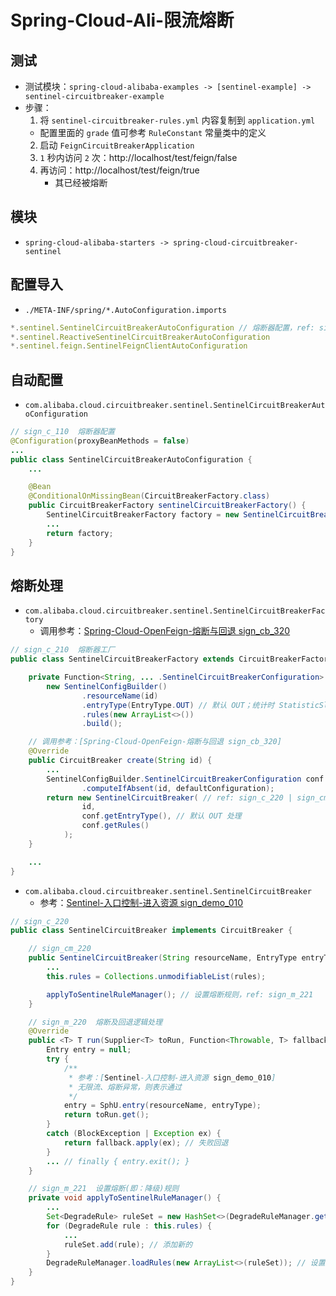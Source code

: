 # Spring-Cloud-Ali-限流熔断


## 测试
- 测试模块：`spring-cloud-alibaba-examples -> [sentinel-example] -> sentinel-circuitbreaker-example`
- 步骤：
  1. 将 `sentinel-circuitbreaker-rules.yml` 内容复制到 `application.yml`
    - 配置里面的 `grade` 值可参考 `RuleConstant` 常量类中的定义
  2. 启动 `FeignCircuitBreakerApplication`
  3. `1` 秒内访问 `2` 次：http://localhost/test/feign/false
  4. 再访问：http://localhost/test/feign/true
     - 其已经被熔断


## 模块
- `spring-cloud-alibaba-starters -> spring-cloud-circuitbreaker-sentinel`


## 配置导入
- `./META-INF/spring/*.AutoConfiguration.imports`
```js
*.sentinel.SentinelCircuitBreakerAutoConfiguration // 熔断器配置，ref: sign_c_110
*.sentinel.ReactiveSentinelCircuitBreakerAutoConfiguration
*.sentinel.feign.SentinelFeignClientAutoConfiguration
```


## 自动配置
- `com.alibaba.cloud.circuitbreaker.sentinel.SentinelCircuitBreakerAutoConfiguration`
```java
// sign_c_110  熔断器配置
@Configuration(proxyBeanMethods = false)
...
public class SentinelCircuitBreakerAutoConfiguration {
    ...

    @Bean
    @ConditionalOnMissingBean(CircuitBreakerFactory.class)
    public CircuitBreakerFactory sentinelCircuitBreakerFactory() {
        SentinelCircuitBreakerFactory factory = new SentinelCircuitBreakerFactory(); // 创建熔断器工厂，ref: sign_c_210
        ...
        return factory;
    }
}
```


## 熔断处理
- `com.alibaba.cloud.circuitbreaker.sentinel.SentinelCircuitBreakerFactory`
  - 调用参考：[Spring-Cloud-OpenFeign-熔断与回退 sign_cb_320](../../Spring/Cloud-OpenFeign.md#熔断与回退)
```java
// sign_c_210  熔断器工厂
public class SentinelCircuitBreakerFactory extends CircuitBreakerFactory<...> {

    private Function<String, ... .SentinelCircuitBreakerConfiguration> defaultConfiguration = id -> 
        new SentinelConfigBuilder()
                .resourceName(id)
                .entryType(EntryType.OUT) // 默认 OUT；统计时 StatisticSlot 用到
                .rules(new ArrayList<>())
                .build();

    // 调用参考：[Spring-Cloud-OpenFeign-熔断与回退 sign_cb_320]
    @Override
    public CircuitBreaker create(String id) {
        ...
        SentinelConfigBuilder.SentinelCircuitBreakerConfiguration conf = getConfigurations()
                .computeIfAbsent(id, defaultConfiguration);
        return new SentinelCircuitBreaker( // ref: sign_c_220 | sign_cm_220
                id, 
                conf.getEntryType(), // 默认 OUT 处理
                conf.getRules()
            );
    }

    ...
}
```

- `com.alibaba.cloud.circuitbreaker.sentinel.SentinelCircuitBreaker`
  - 参考：[Sentinel-入口控制-进入资源 sign_demo_010](../Sentinel/入口控制.md#进入资源)
```java
// sign_c_220
public class SentinelCircuitBreaker implements CircuitBreaker {

    // sign_cm_220
    public SentinelCircuitBreaker(String resourceName, EntryType entryType, List<DegradeRule> rules) {
        ...
        this.rules = Collections.unmodifiableList(rules);

        applyToSentinelRuleManager(); // 设置熔断规则，ref: sign_m_221
    }

    // sign_m_220  熔断及回退逻辑处理
    @Override
    public <T> T run(Supplier<T> toRun, Function<Throwable, T> fallback) {
        Entry entry = null;
        try {
            /**
             * 参考：[Sentinel-入口控制-进入资源 sign_demo_010]
             * 无限流、熔断异常，则表示通过
             */
            entry = SphU.entry(resourceName, entryType);
            return toRun.get();
        }
        catch (BlockException | Exception ex) {
            return fallback.apply(ex); // 失败回退
        }
        ... // finally { entry.exit(); }
    }

    // sign_m_221  设置熔断(即：降级)规则
    private void applyToSentinelRuleManager() {
        ...
        Set<DegradeRule> ruleSet = new HashSet<>(DegradeRuleManager.getRules()); // 加载旧的
        for (DegradeRule rule : this.rules) {
            ...
            ruleSet.add(rule); // 添加新的
        }
        DegradeRuleManager.loadRules(new ArrayList<>(ruleSet)); // 设置进去
    }
}
```